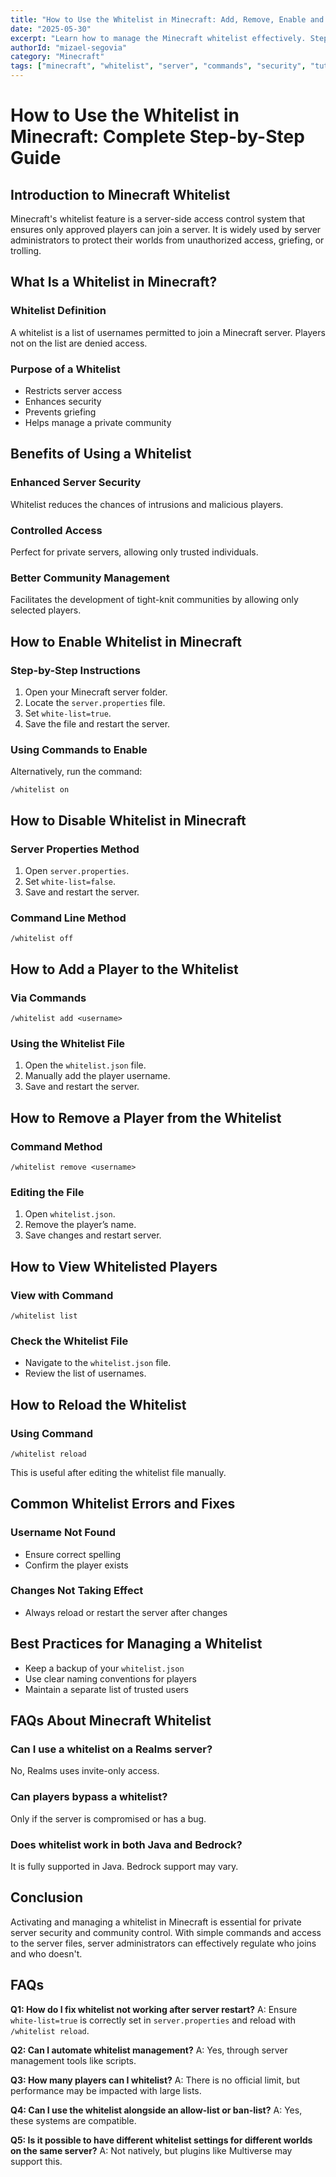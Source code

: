 ```yaml
---
title: "How to Use the Whitelist in Minecraft: Add, Remove, Enable and Disable"
date: "2025-05-30"
excerpt: "Learn how to manage the Minecraft whitelist effectively. Step-by-step guide to add, remove, enable, and disable whitelist in Minecraft servers."
authorId: "mizael-segovia"
category: "Minecraft"
tags: ["minecraft", "whitelist", "server", "commands", "security", "tutorial"]
---
```


# How to Use the Whitelist in Minecraft: Complete Step-by-Step Guide

## Introduction to Minecraft Whitelist

Minecraft's whitelist feature is a server-side access control system that ensures only approved players can join a server. It is widely used by server administrators to protect their worlds from unauthorized access, griefing, or trolling.

## What Is a Whitelist in Minecraft?

### Whitelist Definition

A whitelist is a list of usernames permitted to join a Minecraft server. Players not on the list are denied access.

### Purpose of a Whitelist

* Restricts server access
* Enhances security
* Prevents griefing
* Helps manage a private community

## Benefits of Using a Whitelist

### Enhanced Server Security

Whitelist reduces the chances of intrusions and malicious players.

### Controlled Access

Perfect for private servers, allowing only trusted individuals.

### Better Community Management

Facilitates the development of tight-knit communities by allowing only selected players.

## How to Enable Whitelist in Minecraft

### Step-by-Step Instructions

1. Open your Minecraft server folder.
2. Locate the `server.properties` file.
3. Set `white-list=true`.
4. Save the file and restart the server.

### Using Commands to Enable

Alternatively, run the command:

```
/whitelist on
```

## How to Disable Whitelist in Minecraft

### Server Properties Method

1. Open `server.properties`.
2. Set `white-list=false`.
3. Save and restart the server.

### Command Line Method

```
/whitelist off
```

## How to Add a Player to the Whitelist

### Via Commands

```
/whitelist add <username>
```

### Using the Whitelist File

1. Open the `whitelist.json` file.
2. Manually add the player username.
3. Save and restart the server.

## How to Remove a Player from the Whitelist

### Command Method

```
/whitelist remove <username>
```

### Editing the File

1. Open `whitelist.json`.
2. Remove the player’s name.
3. Save changes and restart server.

## How to View Whitelisted Players

### View with Command

```
/whitelist list
```

### Check the Whitelist File

* Navigate to the `whitelist.json` file.
* Review the list of usernames.

## How to Reload the Whitelist

### Using Command

```
/whitelist reload
```

This is useful after editing the whitelist file manually.

## Common Whitelist Errors and Fixes

### Username Not Found

* Ensure correct spelling
* Confirm the player exists

### Changes Not Taking Effect

* Always reload or restart the server after changes

## Best Practices for Managing a Whitelist

* Keep a backup of your `whitelist.json`
* Use clear naming conventions for players
* Maintain a separate list of trusted users

## FAQs About Minecraft Whitelist

### Can I use a whitelist on a Realms server?

No, Realms uses invite-only access.

### Can players bypass a whitelist?

Only if the server is compromised or has a bug.

### Does whitelist work in both Java and Bedrock?

It is fully supported in Java. Bedrock support may vary.

## Conclusion

Activating and managing a whitelist in Minecraft is essential for private server security and community control. With simple commands and access to the server files, server administrators can effectively regulate who joins and who doesn't.

## FAQs

**Q1: How do I fix whitelist not working after server restart?**
A: Ensure `white-list=true` is correctly set in `server.properties` and reload with `/whitelist reload`.

**Q2: Can I automate whitelist management?**
A: Yes, through server management tools like scripts.

**Q3: How many players can I whitelist?**
A: There is no official limit, but performance may be impacted with large lists.

**Q4: Can I use the whitelist alongside an allow-list or ban-list?**
A: Yes, these systems are compatible.

**Q5: Is it possible to have different whitelist settings for different worlds on the same server?**
A: Not natively, but plugins like Multiverse may support this.